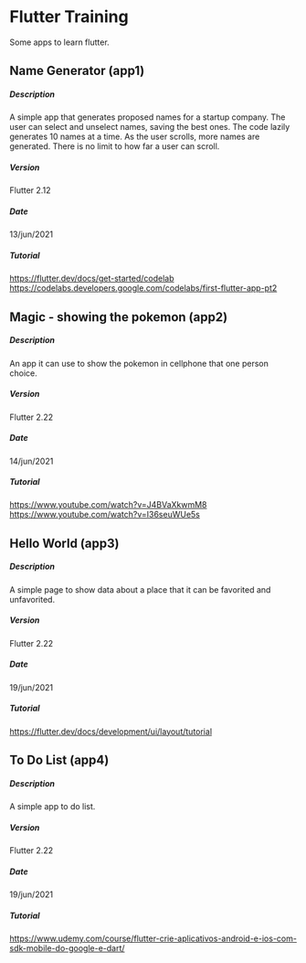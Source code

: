 # Flutter Training

Some apps to learn flutter.

## Name Generator (app1)

##### Description
A simple app that generates proposed names for a startup company. The user can select and unselect names, saving the best ones. The code lazily generates 10 names at a time. As the user scrolls, more names are generated. There is no limit to how far a user can scroll.

##### Version
Flutter 2.12

##### Date
13/jun/2021

##### Tutorial
https://flutter.dev/docs/get-started/codelab
https://codelabs.developers.google.com/codelabs/first-flutter-app-pt2

## Magic - showing the pokemon (app2)

##### Description
An app it can use to show the pokemon in cellphone that one person choice.

##### Version
Flutter 2.22

##### Date
14/jun/2021

##### Tutorial
https://www.youtube.com/watch?v=J4BVaXkwmM8
https://www.youtube.com/watch?v=I36seuWUe5s

## Hello World (app3)

##### Description
A simple page to show data about a place that it can be favorited and unfavorited.

##### Version
Flutter 2.22

##### Date
19/jun/2021

##### Tutorial
https://flutter.dev/docs/development/ui/layout/tutorial

## To Do List (app4)

##### Description
A simple app to do list.

##### Version
Flutter 2.22

##### Date
19/jun/2021

##### Tutorial
https://www.udemy.com/course/flutter-crie-aplicativos-android-e-ios-com-sdk-mobile-do-google-e-dart/
